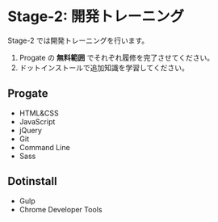 # Stage-2: 開発トレーニング

Stage-2 では開発トレーニングを行います。

1. Progate の **無料範囲** でそれぞれ履修を完了させてください。
2. ドットインストールで追加知識を学習してください。

## Progate

- HTML&CSS
- JavaScript
- jQuery
- Git
- Command Line
- Sass

## Dotinstall

- Gulp
- Chrome Developer Tools